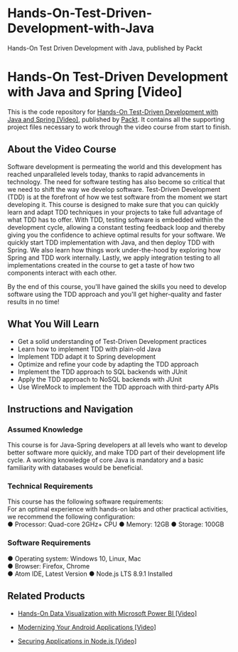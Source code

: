 # Hands-On-Test-Driven-Development-with-Java
Hands-On Test Driven Development with Java, published by Packt
# Hands-On Test-Driven Development with Java and Spring [Video]
This is the code repository for [Hands-On Test-Driven Development with Java and Spring [Video]](https://www.packtpub.com/web-development/hands-on-test-driven-development-with-java-and-spring-video), published by [Packt](https://www.packtpub.com/?utm_source=github). It contains all the supporting project files necessary to work through the video course from start to finish.
## About the Video Course
Software development is permeating the world and this development has reached unparalleled levels today, thanks to rapid advancements in technology. The need for software testing has also become so critical that we need to shift the way we develop software. Test-Driven Development (TDD) is at the forefront of how we test software from the moment we start developing it. This course is designed to make sure that you can quickly learn and adapt TDD techniques in your projects to take full advantage of what TDD has to offer.
With TDD, testing software is embedded within the development cycle, allowing a constant testing feedback loop and thereby giving you the confidence to achieve optimal results for your software. We quickly start TDD implementation with Java, and then deploy TDD with Spring. We also learn how things work under-the-hood by exploring how Spring and TDD work internally. Lastly, we apply integration testing to all implementations created in the course to get a taste of how two components interact with each other.

By the end of this course, you'll have gained the skills you need to develop software using the TDD approach and you'll get higher-quality and faster results in no time!

<H2>What You Will Learn</H2>
<DIV class=book-info-will-learn-text>
<UL>
<LI> Get a solid understanding of Test-Driven Development practices
<LI> Learn how to implement TDD with plain-old Java
<LI> Implement TDD adapt it to Spring development
<LI> Optimize and refine your code by adapting the TDD approach
<LI> Implement the TDD approach to SQL backends with JUnit
<LI> Apply the TDD approach to NoSQL backends with JUnit
<LI> Use WireMock to implement the TDD approach with third-party APIs
</LI></UL></DIV>

## Instructions and Navigation
### Assumed Knowledge
This course is for Java-Spring developers at all levels who want to develop better software more quickly, and make TDD part of their development life cycle.
A working knowledge of core Java is mandatory and a basic familiarity with databases would be beneficial.
### Technical Requirements
This course has the following software requirements:<br/>
For an optimal experience with hands-on labs and other practical activities, we recommend the following configuration:</br>
●	Processor: Quad-core 2GHz+ CPU
●	Memory: 12GB
●	Storage: 100GB

### Software Requirements </br>
●	Operating system: Windows 10, Linux, Mac </br>
●	Browser: Firefox, Chrome </br>
●	Atom IDE, Latest Version
● Node.js LTS 8.9.1 Installed </br>


## Related Products
* [Hands-On Data Visualization with Microsoft Power BI [Video]](https://www.packtpub.com/big-data-and-business-intelligence/hands-data-visualization-microsoft-power-bi-video?utm_source=github&utm_medium=repository&utm_campaign=9781789805185)

* [Modernizing Your Android Applications [Video]](https://www.packtpub.com/application-development/modernizing-your-android-applications-video?utm_source=github&utm_medium=repository&utm_campaign=9781789950502)

* [Securing Applications in Node.js [Video]](https://www.packtpub.com/web-development/securing-applications-nodejs-video?utm_source=github&utm_medium=repository&utm_campaign=9781789136791) 

